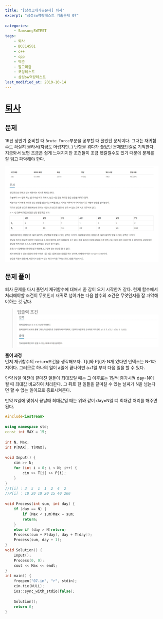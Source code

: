```yaml
---
title: "[삼성코테기출문제] 퇴사"
excerpt: "삼성sw역량테스트 기출문제 07"

categories:
    - SamsungSWTEST
tags:
    - 퇴사
    - BOJ14501
    - c++
    - cpp
    - 백준
    - 알고리즘
    - 코딩테스트
    - 삼성sw역량테스트
last_modified_at: 2019-10-14
---  
```

# [퇴사](https://www.acmicpc.net/problem/14501)  
  
## 문제  
19년 상반기 준비할 때 `Brute Force`부분을 공부할 때 풀었던 문제이다. 그때는 재귀함수도 확실히 몰라서(지금도 어렵지만..) 난항을 겪다가 풀었던 문제였던걸로 기억한다. 지금와서 보면 조금은 쉽게 느껴지지만 조건들이 조금 헷갈릴수도 있기 때문에 문제를 잘 읽고 파악해야 한다.

[![문제](/assets/BOJ-samsung/2019-10-14-SamsungEX07-img01.jpg)](/assets/BOJ-samsung/2019-10-14-SamsungEX07-img01.jpg)  
  
## 문제 풀이  
퇴사 문제를 다시 풀면서 재귀함수에 대해서 좀 감이 오기 시작한거 같다. 현재 함수에서 처리해야할 조건이 무엇인지 재귀로 넘어가는 다음 함수의 조건은 무엇인지를 잘 파악해야하는 것 같다.  
>입출력 조건  
[![입력](/assets/BOJ-samsung/2019-10-14-SamsungEX07-img02.jpg)](/assets/2019-10-14-SamsungEX07-img02.jpg)  
 
  
__풀이 과정__  
먼저 재귀함수의 `return`조건을 생각해보자. T[i]와 P[i]가 N개 있다면 인덱스는 N-1까지이다. 그러므로 하나의 일이 a일에 끝나야만 a+1일 부터 다음 일을 할 수 있다.  
  
만약 N일 이전에 끝마친 일들이 최대값일 때는 그 이후로는 1일씩 증가시켜 day=N이 될 때 최대값 비교하여 처리한다. 그 뒤로 한 일들을 끝마칠 수 있는 날짜가 N을 넘는다면 할 수 없는 일이므로 종료시켜준다.  
  
만약 N일에 맞춰서 끝날때 최대값일 때는 위와 같이 day=N일 떄 최대값 처리를 해주면 된다.  


```cpp
#include<iostream>

using namespace std;
const int MAX = 15;

int N, Max;
int P[MAX], T[MAX];

void Input() {
	cin >> N;
	for (int i = 0; i < N; i++) {
		cin >> T[i] >> P[i];
	}
}
//T[i] : 3  5  1  1  2  4  2
//P[i] : 10 20 10 20 15 40 200

void Process(int sum, int day) {
	if (day == N) {
		if (Max < sum)Max = sum;
		return;
	}
	else if (day > N)return;	
	Process(sum + P[day], day + T[day]);
	Process(sum, day + 1);
}
void Solution() {
	Input();
	Process(0, 0);
	cout << Max << endl;
}
int main() {
	freopen("07.in", "r", stdin);
	cin.tie(NULL);
	ios::sync_with_stdio(false);

	Solution();
	return 0;
}
```